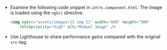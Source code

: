 - Examine the following code snippet in `intro.component.html`. The image is loaded using the `ngSrc` directive.

    ```html
    <img ngSrc="assets/images/{{ img }}" width="600" height="300" 
        fetchpriority="high" alt="Moduel Image" />
    ```

- Use Lighthouse to share performance gains compared with the original `src`-tag.